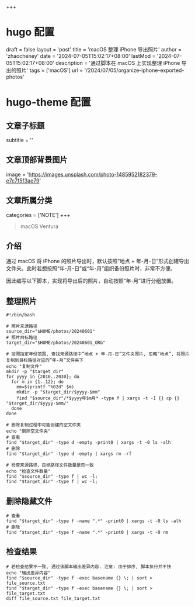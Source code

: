 +++
# hugo 配置
draft = false
layout = 'post'
title = 'macOS 整理 iPhone 导出照片'
author = 'zhaocheney'
date = '2024-07-05T15:02:17+08:00'
lastMod = '2024-07-05T15:02:17+08:00'
description = '通过脚本在 macOS 上实现整理 iPhone 导出的照片'
tags = ['macOS']
url = '/2024/07/05/organize-iphone-exported-photos'
# hugo-theme 配置
## 文章子标题
subtitle = ''
## 文章顶部背景图片
image = 'https://images.unsplash.com/photo-1485952182379-e7c7f5f3ae79'
## 文章所属分类
categories = ['NOTE']
+++

> macOS Ventura

## 介绍

通过 macOS 将 iPhone 的照片导出时，默认按照“地点 + 年-月-日”形式创建导出文件夹。此时若想按照“年-月-日”或“年-月”组织备份照片时，非常不方便。

因此编写以下脚本，实现将导出后的照片，自动按照“年-月”进行分组放置。

## 整理照片

```shell
#!/bin/bash

# 照片来源路径
source_dir="$HOME/photos/20240601"
# 照片目标路径
target_dir="$HOME/photos/20240601_ORG"

# 按照指定年份范围, 查找来源路径中“地点 + 年-月-日”文件夹照片, 忽略“地点”, 将照片复制到目标路径对应的“年-月”文件夹下
echo "复制文件"
mkdir -p "$target_dir"
for yyyy in {2010..2030}; do
  for m in {1..12}; do
    mm=$(printf "%02d" $m)
    mkdir -p "$target_dir/$yyyy-$mm"
    find "$source_dir"/*$yyyy年$m月* -type f | xargs -t -I {} cp {} "$target_dir/$yyyy-$mm/"
  done
done

# 删除复制过程中可能创建的空文件夹
echo "删除空文件夹"
# 查看
find "$target_dir" -type d -empty -print0 | xargs -t -0 ls -alh
# 删除
find "$target_dir" -type d -empty | xargs rm -rf

# 检查来源路径、目标路径文件数量是否一致
echo "检查文件数量"
find "$source_dir" -type f | wc -l; 
find "$target_dir" -type f | wc -l;
```

## 删除隐藏文件

```shell
# 查看
find "$target_dir" -type f -name ".*" -print0 | xargs -t -0 ls -alh
# 删除
find "$target_dir" -type f -name ".*" -print0 | xargs -t -0 rm
```

## 检查结果

```shell
# 若检查结果不一致, 通过该脚本输出差异内容. 注意: 由于排序, 脚本执行并不快
echo "输出差异内容"
find "$source_dir" -type f -exec basename {} \; | sort > file_source.txt
find "$target_dir" -type f -exec basename {} \; | sort > file_target.txt
diff file_source.txt file_target.txt
```

